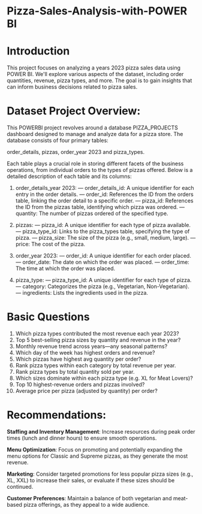 # Pizza-Sales-Analysis-with-POWER BI

# **Introduction**

This project focuses on analyzing a years 2023 pizza sales data using POWER BI. We'll explore various aspects of the dataset, including order quantities, revenue, pizza types, and more. The goal is to gain insights that can inform business decisions related to pizza sales.

# **Dataset** Project Overview:

This POWERBI project revolves around a database PIZZA_PROJECTS dashboard designed to manage and analyze data for a pizza store. The database consists of four primary tables:

order_details, pizzas, order_year 2023 and pizza_types.

Each table plays a crucial role in storing different facets of the business operations, from individual orders to the types of pizzas offered. Below is a detailed description of each table and its columns:

1. order_details_year 2023:
— order_details_id: A unique identifier for each entry in the order details.
— order_id: References the ID from the orders table, linking the order detail to a specific order.
— pizza_id: References the ID from the pizzas table, identifying which pizza was ordered.
— quantity: The number of pizzas ordered of the specified type.

2. pizzas:
— pizza_id: A unique identifier for each type of pizza available.
— pizza_type_id: Links to the pizza_types table, specifying the type of pizza.
— pizza_size: The size of the pizza (e.g., small, medium, large).
— price: The cost of the pizza.

3. order_year 2023:
— order_id: A unique identifier for each order placed.
— order_date: The date on which the order was placed.
— order_time: The time at which the order was placed.

4. pizza_type:
— pizza_type_id: A unique identifier for each type of pizza.
— category: Categorizes the pizza (e.g., Vegetarian, Non-Vegetarian).
— ingredients: Lists the ingredients used in the pizza.

# **Basic Questions**

1. Which pizza types contributed the most revenue each year 2023?
2. Top 5 best-selling pizza sizes by quantity and revenue in the year?
3. Monthly revenue trend across years—any seasonal patterns?
4. Which day of the week has highest orders and revenue?
5. Which pizzas have highest avg quantity per order?
6. Rank pizza types within each category by total revenue per year.
7. Rank pizza types by total quantity sold per year.
8. Which sizes dominate within each pizza type (e.g. XL for Meat Lovers)?
9. Top 10 highest-revenue orders and pizzas involved?
10. Average price per pizza (adjusted by quantity) per order?

# **Recommendations:**
**Staffing and Inventory Management**: Increase resources during peak order times (lunch and dinner hours) to ensure smooth operations.

**Menu Optimization**: Focus on promoting and potentially expanding the menu options for Classic and Supreme pizzas, as they generate the most revenue.

**Marketing**: Consider targeted promotions for less popular pizza sizes (e.g., XL, XXL) to increase their sales, or evaluate if these sizes should be continued.

**Customer Preferences**: Maintain a balance of both vegetarian and meat-based pizza offerings, as they appeal to a wide audience.

